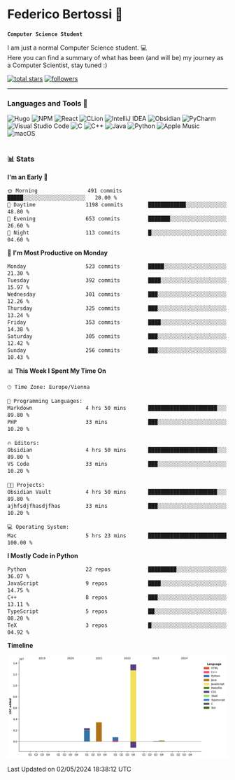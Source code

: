 # Federico Bertossi 🚀

**`Computer Science Student`**

[//]: # (Thanks to @ForrestKnight for the inspiration.)

<!-- TODO: Insert a banner image -->

I am just a normal Computer Science student. 💻 </br>
Here you can find a summary of what has been (and will be) my journey as a Computer Scientist, stay tuned :)

   <p>
      <a href="https://github.com/mrBymax?tab=repositories&sort=stargazers">
         <img alt="total stars" title="Total stars on GitHub" src="https://custom-icon-badges.demolab.com/github/stars/mrBymax?color=55960c&style=for-the-badge&labelColor=488207&logo=star"/></a>
<a href="https://github.com/mrBymax?tab=followers">
         <img alt="followers" title="Follow me on Github" src="https://custom-icon-badges.demolab.com/github/followers/mrBymax?color=236ad3&labelColor=1155ba&style=for-the-badge&logo=person-add&label=Follow&logoColor=white"/></a>
   </p>

---

<!-- TODO: Insert a GIF -->
### Languages and Tools 🧰

<!-- TODO: Change it with shields -->
![Hugo](https://img.shields.io/badge/Hugo-black.svg?style=for-the-badge&logo=Hugo)
![NPM](https://img.shields.io/badge/NPM-%23CB3837.svg?style=for-the-badge&logo=npm&logoColor=white)
![React](https://img.shields.io/badge/react-%2320232a.svg?style=for-the-badge&logo=react&logoColor=%2361DAFB)
![CLion](https://img.shields.io/badge/CLion-black?style=for-the-badge&logo=clion&logoColor=white)
![IntelliJ IDEA](https://img.shields.io/badge/IntelliJIDEA-000000.svg?style=for-the-badge&logo=intellij-idea&logoColor=white)
![Obsidian](https://img.shields.io/badge/Obsidian-%23483699.svg?style=for-the-badge&logo=obsidian&logoColor=white)
![PyCharm](https://img.shields.io/badge/pycharm-143?style=for-the-badge&logo=pycharm&logoColor=black&color=black&labelColor=green)
![Visual Studio Code](https://img.shields.io/badge/Visual%20Studio%20Code-0078d7.svg?style=for-the-badge&logo=visual-studio-code&logoColor=white)
![C](https://img.shields.io/badge/c-%2300599C.svg?style=for-the-badge&logo=c&logoColor=white)
![C++](https://img.shields.io/badge/c++-%2300599C.svg?style=for-the-badge&logo=c%2B%2B&logoColor=white)
![Java](https://img.shields.io/badge/java-%23ED8B00.svg?style=for-the-badge&logo=openjdk&logoColor=white)
![Python](https://img.shields.io/badge/python-3670A0?style=for-the-badge&logo=python&logoColor=ffdd54)
![Apple Music](https://img.shields.io/badge/Apple_Music-9933CC?style=for-the-badge&logo=apple-music&logoColor=white)
![macOS](https://img.shields.io/badge/mac%20os-000000?style=for-the-badge&logo=macos&logoColor=F0F0F0)


#

### 📊 Stats

<!-- ![My GitHub stats](https://github-readme-stats.vercel.app/api?username=mrBymax&show_icons=true&theme=dracula) -->


<!--START_SECTION:waka-->
**I'm an Early 🐤** 

```text
🌞 Morning                491 commits         █████░░░░░░░░░░░░░░░░░░░░   20.00 % 
🌆 Daytime                1198 commits        ████████████░░░░░░░░░░░░░   48.80 % 
🌃 Evening                653 commits         ███████░░░░░░░░░░░░░░░░░░   26.60 % 
🌙 Night                  113 commits         █░░░░░░░░░░░░░░░░░░░░░░░░   04.60 % 
```
📅 **I'm Most Productive on Monday** 

```text
Monday                   523 commits         █████░░░░░░░░░░░░░░░░░░░░   21.30 % 
Tuesday                  392 commits         ████░░░░░░░░░░░░░░░░░░░░░   15.97 % 
Wednesday                301 commits         ███░░░░░░░░░░░░░░░░░░░░░░   12.26 % 
Thursday                 325 commits         ███░░░░░░░░░░░░░░░░░░░░░░   13.24 % 
Friday                   353 commits         ████░░░░░░░░░░░░░░░░░░░░░   14.38 % 
Saturday                 305 commits         ███░░░░░░░░░░░░░░░░░░░░░░   12.42 % 
Sunday                   256 commits         ███░░░░░░░░░░░░░░░░░░░░░░   10.43 % 
```


📊 **This Week I Spent My Time On** 

```text
🕑︎ Time Zone: Europe/Vienna

💬 Programming Languages: 
Markdown                 4 hrs 50 mins       ██████████████████████░░░   89.80 % 
PHP                      33 mins             ███░░░░░░░░░░░░░░░░░░░░░░   10.20 % 

🔥 Editors: 
Obsidian                 4 hrs 50 mins       ██████████████████████░░░   89.80 % 
VS Code                  33 mins             ███░░░░░░░░░░░░░░░░░░░░░░   10.20 % 

🐱‍💻 Projects: 
Obsidian Vault           4 hrs 50 mins       ██████████████████████░░░   89.80 % 
ajhfsdjfhasdjfhas        33 mins             ███░░░░░░░░░░░░░░░░░░░░░░   10.20 % 

💻 Operating System: 
Mac                      5 hrs 23 mins       █████████████████████████   100.00 % 
```

**I Mostly Code in Python** 

```text
Python                   22 repos            █████████░░░░░░░░░░░░░░░░   36.07 % 
JavaScript               9 repos             ████░░░░░░░░░░░░░░░░░░░░░   14.75 % 
C++                      8 repos             ███░░░░░░░░░░░░░░░░░░░░░░   13.11 % 
TypeScript               5 repos             ██░░░░░░░░░░░░░░░░░░░░░░░   08.20 % 
TeX                      3 repos             █░░░░░░░░░░░░░░░░░░░░░░░░   04.92 % 
```



**Timeline**

![Lines of Code chart](https://raw.githubusercontent.com/mrBymax/mrBymax/main/assets/bar_graph.png)


 Last Updated on 02/05/2024 18:38:12 UTC
<!--END_SECTION:waka-->


[linkedin]: https://linkedin.com/federico-bertossi
[website]:  https://www.federicobertossi.com

</details>

